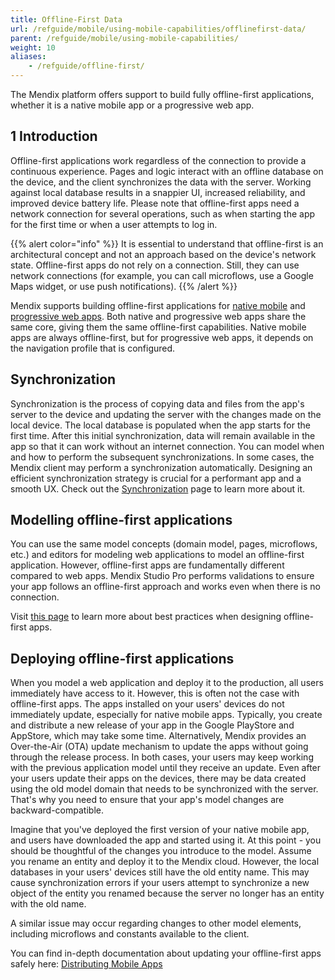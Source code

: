 ```yaml
---
title: Offline-First Data
url: /refguide/mobile/using-mobile-capabilities/offlinefirst-data/
parent: /refguide/mobile/using-mobile-capabilities/
weight: 10
aliases:
    - /refguide/offline-first/
---
```


The Mendix platform offers support to build fully offline-first applications, whether it is a native mobile app or a progressive web app.

## 1 Introduction

Offline-first applications work regardless of the connection to provide a continuous experience. Pages and logic interact with an offline database on the device, and the client synchronizes the data with the server. Working against local database results in a snappier UI, increased reliability, and improved device battery life. Please note that offline-first apps need a network connection for several operations, such as when starting the app for the first time or when a user attempts to log in.

{{% alert color="info" %}}
It is essential to understand that offline-first is an architectural concept and not an approach based on the device's network state. Offline-first apps do not rely on a connection. Still, they can use network connections (for example, you can call microflows, use a Google Maps widget, or use push notifications).
{{% /alert %}}

Mendix supports building offline-first applications for [native mobile](/refguide/native-mobile/) and [progressive web apps](/refguide/mobile/introduction-to-mobile-technologies/progressive-web-app/). Both native and progressive web apps share the same core, giving them the same offline-first capabilities. Native mobile apps are always offline-first, but for progressive web apps, it depends on the navigation profile that is configured.

## Synchronization

Synchronization is the process of copying data and files from the app's server to the device and updating the server with the changes made on the local device. The local database is populated when the app starts for the first time. After this initial synchronization, data will remain available in the app so that it can work without an internet connection. You can model when and how to perform the subsequent synchronizations. In some cases, the Mendix client may perform a synchronization automatically. Designing an efficient synchronization strategy is crucial for a performant app and a smooth UX. Check out the [Synchronization](/synchronization) page to learn more about it.

## Modelling offline-first applications

You can use the same model concepts (domain model, pages, microflows, etc.) and editors for modeling web applications to model an offline-first application. However, offline-first apps are fundamentally different compared to web apps. Mendix Studio Pro performs validations to ensure your app follows an offline-first approach and works even when there is no connection.

Visit [this page](best-practices) to learn more about best practices when designing offline-first apps.

## Deploying offline-first applications 

When you model a web application and deploy it to the production, all users immediately have access to it. However, this is often not the case with offline-first apps. The apps installed on your users' devices do not immediately update, especially for native mobile apps. Typically, you create and distribute a new release of your app in the Google PlayStore and AppStore, which may take some time. Alternatively, Mendix provides an Over-the-Air (OTA) update mechanism to update the apps without going through the release process. In both cases, your users may keep working with the previous application model until they receive an update. Even after your users update their apps on the devices, there may be data created using the old model domain that needs to be synchronized with the server. That's why you need to ensure that your app's model changes are backward-compatible.

Imagine that you've deployed the first version of your native mobile app, and users have downloaded the app and started using it. At this point - you should be thoughtful of the changes you introduce to the model. Assume you rename an entity and deploy it to the Mendix cloud. However, the local databases in your users' devices still have the old entity name. This may cause synchronization errors if your users attempt to synchronize a new object of the entity you renamed because the server no longer has an entity with the old name.

A similar issue may occur regarding changes to other model elements, including microflows and constants available to the client.

You can find in-depth documentation about updating your offline-first apps safely here: [Distributing Mobile Apps](/refguide/mobile/distributing-mobile-apps/)
